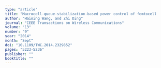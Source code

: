 ```yaml
---
type: "article"
title: "Macrocell-queue-stabilization-based power control of femtocell networks"
author: "Haining Wang, and Zhi Ding"
journal: "IEEE Transactions on Wireless Communications"
volume: "13"
number: "9"
year: "2014"
month: "Sept"
doi: "10.1109/TWC.2014.2329852"
pages: "5223-5236"
publisher: ""
booktitle: ""
---
```

